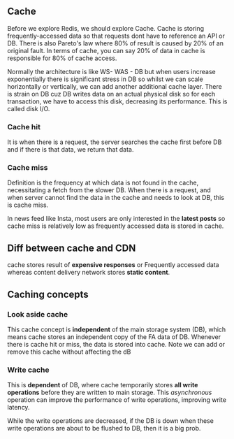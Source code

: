 
## Cache
Before we explore Redis, we should explore Cache. Cache is storing frequently-accessed data so that requests dont have to 
reference an API or DB. There is also Pareto's law where 80% of result is caused by 20% of an original fault. In terms of cache, you can say
20% of data in cache is responsible for 80% of cache access. 

Normally the architecture is like WS- WAS - DB but when users increase exponentially there is significant stress in DB so whilst we can scale
horizontally or vertically, we can add another additional cache layer. There is strain on DB cuz DB writes data on an actual physical disk 
so for each transaction, we have to access this disk, decreasing its performance. This is called disk I/O.

### Cache hit
It is when there is a request, the server searches the cache first before DB and if there is that data, we return that data.

### Cache miss
Definition is the frequency at which data is not found in the cache, necessitating a fetch from the slower DB.
When there is a request, and when server cannot find the data in the cache and needs to look at DB, this is cache miss. 

In news feed like Insta, most users are only interested in the **latest posts** so cache miss is relatively low as frequently accessed data
is stored in cache.

## Diff between cache and CDN
cache stores result of **expensive responses** or Frequently accessed data whereas content delivery network stores **static content**.

## Caching concepts
### Look aside cache
This cache concept is **independent** of the main storage system (DB), which means cache stores an independent copy of the FA data of DB.
Whenever there is cache hit or miss, the data is stored into cache. Note we can add or remove this cache without affecting the dB

### Write cache
This is **dependent** of DB, where cache temporarily stores **all write operations** before they are written to main storage. This 
*asynchronous* operation can improve the performance of write operations, improving write latency.

While the write operations are decreased, if the DB is down when these write operations are about to be flushed to DB, then it is a big prob.








